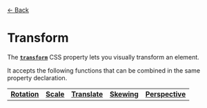[&larr; Back](./README.md)

# Transform

The [**`transform`**](https://developer.mozilla.org/en-US/docs/Web/CSS/transform) CSS property lets you visually transform an element.

It accepts the following functions that can be combined in the same property declaration.

|                                                               |                                                         |                                                                 |                                                             |                                                                     |
| ------------------------------------------------------------- | ------------------------------------------------------- | --------------------------------------------------------------- | ----------------------------------------------------------- | ------------------------------------------------------------------- |
| [**Rotation**](https://web.dev/learn/css/functions/#rotation) | [**Scale**](https://web.dev/learn/css/functions/#scale) | [**Translate**](https://web.dev/learn/css/functions/#translate) | [**Skewing**](https://web.dev/learn/css/functions/#skewing) | [**Perspective**](https://web.dev/learn/css/functions/#perspective) |

<br>
